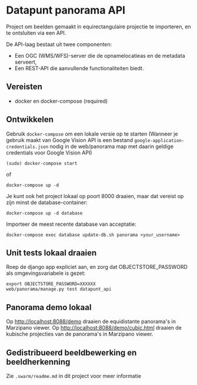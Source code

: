 Datapunt panorama API
======================

Project om beelden gemaakt in equirectangulaire projectie te importeren, en te ontsluiten via een API.

De API-laag bestaat uit twee componenten:

* Een OGC (WMS/WFS)-server die de opnamelocatieas en de metadata serveert,
* Een REST-API die aanvullende functionaliteiten biedt.


Vereisten
---------

* docker en docker-compose (required)


Ontwikkelen
-----------

Gebruik `docker-compose` om een lokale versie op te starten
(Wanneer je gebruik maakt van Google Vision API is een bestand 
`google-application-credentials.json` nodig in de web/panorama map 
met daarin geldige credentials voor Google Vision API)

	(sudo) docker-compose start

of

	docker-compose up -d
	
Je kunt ook het project lokaal op poort 8000 draaien, maar dat vereist op zijn minst de database-container:

	docker-compose up -d database
	
Importeer de meest recente database van acceptatie:

	docker-compose exec database update-db.sh panorama <your_username>
	
Unit tests lokaal draaien
-------------------------

Roep de django app expliciet aan, en zorg dat OBJECTSTORE_PASSWORD als omgevingsvariabele is gezet:

	export OBJECTSTORE_PASSWORD=XXXXXX
    web/panorama/manage.py test datapunt_api

Panorama demo lokaal
--------------------

Op [http://localhost:8088/demo](http://localhost:8088/demo) draaien de equidistante panorama's in Marzipano viewer.
Op [http://localhost:8088/demo/cubic.html](http://localhost:8088/demo/cubic.html) draaien de kubische projecties van de panorama's in Marzipano viewer.

Gedistribueerd beeldbewerking en beeldherkenning
------------------------------------------------

Zie `.swarm/readme.md` in dit project voor meer informatie 